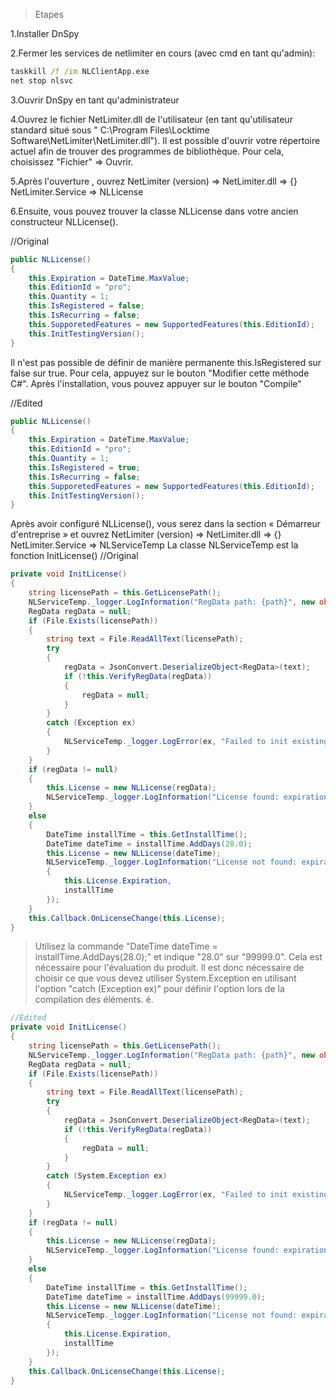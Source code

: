 >Etapes

1.Installer DnSpy

2.Fermer les services de netlimiter en cours (avec cmd en tant qu'admin): 
```cmd
taskkill /f /im NLClientApp.exe
net stop nlsvc
```
3.Ouvrir DnSpy en tant qu'administrateur

4.Ouvrez le fichier NetLimiter.dll de l'utilisateur (en tant qu'utilisateur standard situé sous " C:\Program Files\Locktime Software\NetLimiter\NetLimiter.dll"). Il est possible d'ouvrir votre répertoire actuel afin de trouver des programmes de bibliothèque. Pour cela, choisissez "Fichier" => Ouvrir.

5.Après l'ouverture , ouvrez NetLimiter (version) => NetLimiter.dll => {} NetLimiter.Service => NLLicense

6.Ensuite, vous pouvez trouver la classe NLLicense dans votre ancien constructeur NLLicense().

//Original
```C#
public NLLicense()
{
	this.Expiration = DateTime.MaxValue;
	this.EditionId = "pro";
	this.Quantity = 1;
	this.IsRegistered = false;
	this.IsRecurring = false;
	this.SupporetedFeatures = new SupportedFeatures(this.EditionId);
	this.InitTestingVersion();
}
```

Il n'est pas possible de définir de manière permanente this.IsRegistered sur false sur true. Pour cela, appuyez sur le bouton "Modifier cette méthode C#". Après l'installation, vous pouvez appuyer sur le bouton "Compile"


//Edited
```C#
public NLLicense()
{
	this.Expiration = DateTime.MaxValue;
	this.EditionId = "pro";
	this.Quantity = 1;
	this.IsRegistered = true;
	this.IsRecurring = false;
	this.SupporetedFeatures = new SupportedFeatures(this.EditionId);
	this.InitTestingVersion();
}


```
Après avoir configuré NLLicense(), vous serez dans la section « Démarreur d'entreprise » et ouvrez NetLimiter (version) => NetLimiter.dll => {} NetLimiter.Service => NLServiceTemp
La classe NLServiceTemp est la fonction InitLicense()
//Original

```C#
private void InitLicense()
{
	string licensePath = this.GetLicensePath();
	NLServiceTemp._logger.LogInformation("RegData path: {path}", new object[] { licensePath });
	RegData regData = null;
	if (File.Exists(licensePath))
	{
		string text = File.ReadAllText(licensePath);
		try
		{
			regData = JsonConvert.DeserializeObject<RegData>(text);
			if (!this.VerifyRegData(regData))
			{
				regData = null;
			}
		}
		catch (Exception ex)
		{
			NLServiceTemp._logger.LogError(ex, "Failed to init existing license: {path}", new object[] { licensePath });
		}
	}
	if (regData != null)
	{
		this.License = new NLLicense(regData);
		NLServiceTemp._logger.LogInformation("License found: expiration={expiration}", new object[] { this.License.Expiration });
	}
	else
	{
		DateTime installTime = this.GetInstallTime();
		DateTime dateTime = installTime.AddDays(28.0);
		this.License = new NLLicense(dateTime);
		NLServiceTemp._logger.LogInformation("License not found: expiration={expiration}, installTime={installTime}", new object[]
		{
			this.License.Expiration,
			installTime
		});
	}
	this.Callback.OnLicenseChange(this.License);
}
```

>Utilisez la commande "DateTime dateTime = installTime.AddDays(28.0);" et indique "28.0" sur "99999.0". Cela est nécessaire pour l'évaluation du produit. Il est donc nécessaire de choisir ce que vous devez utiliser System.Exception en utilisant l'option "catch (Exception ex)" pour définir l'option lors de la compilation des éléments. é.
```C#
//Edited
private void InitLicense()
{
	string licensePath = this.GetLicensePath();
	NLServiceTemp._logger.LogInformation("RegData path: {path}", new object[] { licensePath });
	RegData regData = null;
	if (File.Exists(licensePath))
	{
		string text = File.ReadAllText(licensePath);
		try
		{
			regData = JsonConvert.DeserializeObject<RegData>(text);
			if (!this.VerifyRegData(regData))
			{
				regData = null;
			}
		}
		catch (System.Exception ex)
		{
			NLServiceTemp._logger.LogError(ex, "Failed to init existing license: {path}", new object[] { licensePath });
		}
	}
	if (regData != null)
	{
		this.License = new NLLicense(regData);
		NLServiceTemp._logger.LogInformation("License found: expiration={expiration}", new object[] { this.License.Expiration });
	}
	else
	{
		DateTime installTime = this.GetInstallTime();
		DateTime dateTime = installTime.AddDays(99999.0);
		this.License = new NLLicense(dateTime);
		NLServiceTemp._logger.LogInformation("License not found: expiration={expiration}, installTime={installTime}", new object[]
		{
			this.License.Expiration,
			installTime
		});
	}
	this.Callback.OnLicenseChange(this.License);
}
```